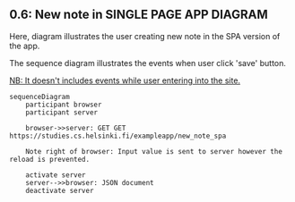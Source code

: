 ## 0.6: New note in SINGLE PAGE APP DIAGRAM

Here, diagram illustrates the user creating new note in the SPA version of the app.

The sequence diagram illustrates the events when user click 'save' button.

<u>NB: It doesn't includes events while user entering into the site.</u>

```mermaid
sequenceDiagram
    participant browser
    participant server

    browser->>server: GET GET https://studies.cs.helsinki.fi/exampleapp/new_note_spa

    Note right of browser: Input value is sent to server however the reload is prevented.

    activate server
    server-->>browser: JSON document
    deactivate server


```
